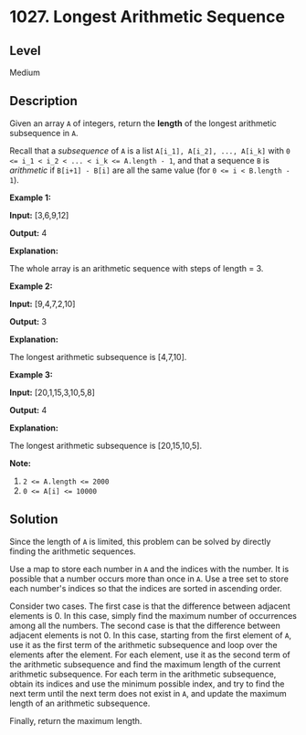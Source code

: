 # 1027. Longest Arithmetic Sequence
## Level
Medium

## Description
Given an array `A` of integers, return the **length** of the longest arithmetic subsequence in `A`.

Recall that a *subsequence* of `A` is a list `A[i_1], A[i_2], ..., A[i_k]` with `0 <= i_1 < i_2 < ... < i_k <= A.length - 1`, and that a sequence `B` is *arithmetic* if `B[i+1] - B[i]` are all the same value (for `0 <= i < B.length - 1`).

**Example 1:**

**Input:** [3,6,9,12]

**Output:** 4

**Explanation:**

The whole array is an arithmetic sequence with steps of length = 3.

**Example 2:**

**Input:** [9,4,7,2,10]

**Output:** 3

**Explanation:**

The longest arithmetic subsequence is [4,7,10].

**Example 3:**

**Input:** [20,1,15,3,10,5,8]

**Output:** 4

**Explanation:**

The longest arithmetic subsequence is [20,15,10,5].

**Note:**

1. `2 <= A.length <= 2000`
2. `0 <= A[i] <= 10000`

## Solution
Since the length of `A` is limited, this problem can be solved by directly finding the arithmetic sequences.

Use a map to store each number in `A` and the indices with the number. It is possible that a number occurs more than once in `A`. Use a tree set to store each number's indices so that the indices are sorted in ascending order.

Consider two cases. The first case is that the difference between adjacent elements is 0. In this case, simply find the maximum number of occurrences among all the numbers. The second case is that the difference between adjacent elements is not 0. In this case, starting from the first element of `A`, use it as the first term of the arithmetic subsequence and loop over the elements after the element. For each element, use it as the second term of the arithmetic subsequence and find the maximum length of the current arithmetic subsequence. For each term in the arithmetic subsequence, obtain its indices and use the minimum possible index, and try to find the next term until the next term does not exist in `A`, and update the maximum length of an arithmetic subsequence.

Finally, return the maximum length.
